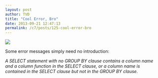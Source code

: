 ```yaml
---
layout: post
author: TVD
title: "Cool Error, Bro"
date: 2013-09-21 12:47:13
permalink: /c7/posts/125-cool-error-bro
---
```


<img src="https://techoctave.com/c7/static/cool-story-bro-meme.jpg"/>

Some error messages simply need no introduction:

*A SELECT statement with no GROUP BY clause contains a column name and a column function in the SELECT clause, or a column name is contained in the SELECT clause but not in the GROUP BY clause.*




